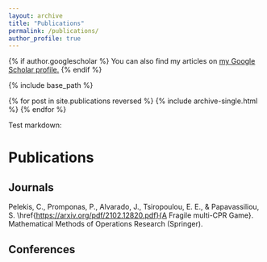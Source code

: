 ```yaml
---
layout: archive
title: "Publications"
permalink: /publications/
author_profile: true
---
```


{% if author.googlescholar %}
  You can also find my articles on <u><a href="{{author.googlescholar}}">my Google Scholar profile</a>.</u>
{% endif %}

{% include base_path %}

{% for post in site.publications reversed %}
  {% include archive-single.html %}
{% endfor %}

Test markdown:

# Publications

## Journals

Pelekis, C., Promponas, P., Alvarado, J., Tsiropoulou, E. E., \& Papavassiliou, S. \href{https://arxiv.org/pdf/2102.12820.pdf}{A Fragile multi-CPR Game}.
Mathematical Methods of Operations Research (Springer). 


## Conferences
